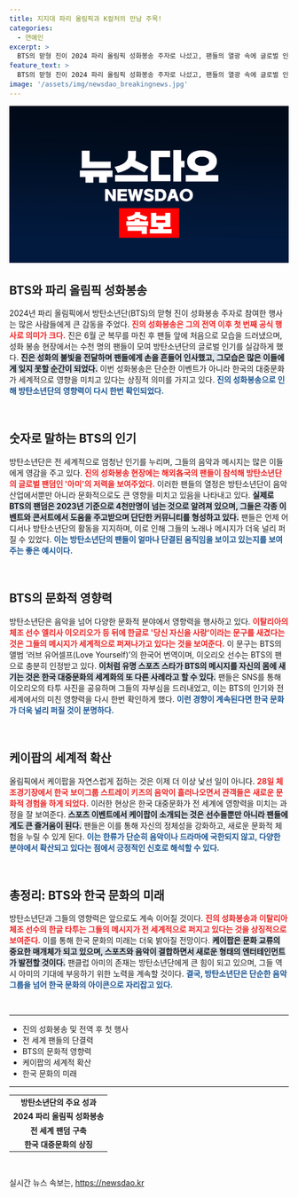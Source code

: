 ```yaml
---
title: 지지대 파리 올림픽과 K컬처의 만남 주목!
categories:
  - 연예인
excerpt: >
  BTS의 맏형 진이 2024 파리 올림픽 성화봉송 주자로 나섰고, 팬들의 열광 속에 글로벌 인기를 입증했다. 또한 이탈리아 체조 선수 이오리오의 BTS 타투가 화제가 되며, 올림픽에서 케이팝의 영향력을 더욱 드러냈다!
feature_text: >
  BTS의 맏형 진이 2024 파리 올림픽 성화봉송 주자로 나섰고, 팬들의 열광 속에 글로벌 인기를 입증했다. 또한 이탈리아 체조 선수 이오리오의 BTS 타투가 화제가 되며, 올림픽에서 케이팝의 영향력을 더욱 드러냈다!
image: '/assets/img/newsdao_breakingnews.jpg'
---
```


<p><img src="/assets/img/newsdao_breakingnews.jpg" alt="pcversion 속보" /></p>

<h2 data-ke-size="size26">BTS와 파리 올림픽 성화봉송</h2>

<p data-ke-size="size16">2024년 파리 올림픽에서 방탄소년단(BTS)의 맏형 진이 성화봉송 주자로 참여한 행사는 많은 사람들에게 큰 감동을 주었다. <b><span style="color: #ee2323;">진의 성화봉송은 그의 전역 이후 첫 번째 공식 행사로 의미가 크다.</span></b> 진은 6월 군 복무를 마친 후 팬들 앞에 처음으로 모습을 드러냈으며, 성화 봉송 현장에서는 수천 명의 팬들이 모여 방탄소년단의 글로벌 인기를 실감하게 했다. <b><span style="background-color: #21538527;">진은 성화의 불빛을 전달하며 팬들에게 손을 흔들어 인사했고, 그모습은 많은 이들에게 잊지 못할 순간이 되었다.</span></b> 이번 성화봉송은 단순한 이벤트가 아니라 한국의 대중문화가 세계적으로 영향을 미치고 있다는 상징적 의미를 가지고 있다. <b><span style="color: #1a5490;">진의 성화봉송으로 인해 방탄소년단의 영향력이 다시 한번 확인되었다.</span></b></p>

<p data-ke-size="size16">&nbsp;</p>

<h2 data-ke-size="size26">숫자로 말하는 BTS의 인기</h2>

<p data-ke-size="size16">방탄소년단은 전 세계적으로 엄청난 인기를 누리며, 그들의 음악과 메시지는 많은 이들에게 영감을 주고 있다. <b><span style="color: #ee2323;">진의 성화봉송 현장에는 해외各국의 팬들이 참석해 방탄소년단의 글로벌 팬덤인 '아미'의 저력을 보여주었다.</span></b> 이러한 팬들의 열정은 방탄소년단이 음악 산업에서뿐만 아니라 문화적으로도 큰 영향을 미치고 있음을 나타내고 있다. <b><span style="background-color: #21538527;">실제로 BTS의 팬덤은 2023년 기준으로 4천만명이 넘는 것으로 알려져 있으며, 그들은 각종 이벤트와 콘서트에서 도움을 주고받으며 단단한 커뮤니티를 형성하고 있다.</span></b> 팬들은 언제 어디서나 방탄소년단의 활동을 지지하며, 이로 인해 그들의 노래나 메시지가 더욱 널리 퍼질 수 있었다. <b><span style="color: #1a5490;">이는 방탄소년단의 팬들이 얼마나 단결된 움직임을 보이고 있는지를 보여주는 좋은 예시이다.</span></b></p>

<p data-ke-size="size16">&nbsp;</p>

<h2 data-ke-size="size26">BTS의 문화적 영향력</h2>

<p data-ke-size="size16">방탄소년단은 음악을 넘어 다양한 문화적 분야에서 영향력을 행사하고 있다. <b><span style="color: #ee2323;">이탈리아의 체조 선수 엘리사 이오리오가 등 뒤에 한글로 '당신 자신을 사랑'이라는 문구를 새겼다는 것은 그들의 메시지가 세계적으로 퍼져나가고 있다는 것을 보여준다.</span></b> 이 문구는 BTS의 앨범 ‘러브 유어셀프(Love Yourself)’의 한국어 번역이며, 이오리오 선수는 BTS의 팬으로 충분히 인정받고 있다. <b><span style="background-color: #21538527;">이처럼 유명 스포츠 스타가 BTS의 메시지를 자신의 몸에 새기는 것은 한국 대중문화의 세계화의 또 다른 사례라고 할 수 있다.</span></b> 팬들은 SNS를 통해 이오리오의 타투 사진을 공유하며 그들의 자부심을 드러내었고, 이는 BTS의 인기와 전 세계에서의 미친 영향력을 다시 한번 확인하게 했다. <b><span style="color: #1a5490;">이런 경향이 계속된다면 한국 문화가 더욱 널리 퍼질 것이 분명하다.</span></b></p>

<p data-ke-size="size16">&nbsp;</p>

<h2 data-ke-size="size26">케이팝의 세계적 확산</h2>

<p data-ke-size="size16">올림픽에서 케이팝을 자연스럽게 접하는 것은 이제 더 이상 낯선 일이 아니다. <b><span style="color: #ee2323;">28일 체조경기장에서 한국 보이그룹 스트레이 키즈의 음악이 흘러나오면서 관객들은 새로운 문화적 경험을 하게 되었다.</span></b> 이러한 현상은 한국 대중문화가 전 세계에 영향력을 미치는 과정을 잘 보여준다. <b><span style="background-color: #21538527;">스포츠 이벤트에서 케이팝이 소개되는 것은 선수들뿐만 아니라 팬들에게도 큰 즐거움이 된다.</span></b> 팬들은 이를 통해 자신의 정체성을 강화하고, 새로운 문화적 체험을 누릴 수 있게 된다. <b><span style="color: #1a5490;">이는 한류가 단순히 음악이나 드라마에 국한되지 않고, 다양한 분야에서 확산되고 있다는 점에서 긍정적인 신호로 해석할 수 있다.</span></b></p>

<p data-ke-size="size16">&nbsp;</p>

<h2 data-ke-size="size26">총정리: BTS와 한국 문화의 미래</h2>

<p data-ke-size="size16">방탄소년단과 그들의 영향력은 앞으로도 계속 이어질 것이다. <b><span style="color: #ee2323;">진의 성화봉송과 이탈리아 체조 선수의 한글 타투는 그들의 메시지가 전 세계적으로 퍼지고 있다는 것을 상징적으로 보여준다.</span></b> 이를 통해 한국 문화의 미래는 더욱 밝아질 전망이다. <b><span style="background-color: #21538527;">케이팝은 문화 교류의 중요한 매개체가 되고 있으며, 스포츠와 음악이 결합하면서 새로운 형태의 엔터테인먼트가 발전할 것이다.</span></b> 팬클럽 아미의 존재는 방탄소년단에게 큰 힘이 되고 있으며, 그들 역시 아미의 기대에 부응하기 위한 노력을 계속할 것이다. <b><span style="color: #1a5490;">결국, 방탄소년단은 단순한 음악 그룹을 넘어 한국 문화의 아이콘으로 자리잡고 있다.</span></b></p>

<p data-ke-size="size16">&nbsp;</p>

<hr>

<ul>
  <li>진의 성화봉송 및 전역 후 첫 행사</li>
  <li>전 세계 팬들의 단결력</li>
  <li>BTS의 문화적 영향력</li>
  <li>케이팝의 세계적 확산</li>
  <li>한국 문화의 미래</li>
</ul>

<hr>

<table style="width: 100%;">
  <tr>
    <td style="text-align: center; height: 17px;"><b>방탄소년단의 주요 성과</b></td>
  </tr>
  <tr>
    <td style="text-align: center; height: 17px;"><b>2024 파리 올림픽 성화봉송</b></td>
  </tr>
  <tr>
    <td style="text-align: center; height: 17px;"><b>전 세계 팬덤 구축</b></td>
  </tr>
  <tr>
    <td style="text-align: center; height: 17px;"><b>한국 대중문화의 상징</b></td>
  </tr>
</table>

<p data-ke-size="size16">&nbsp;</p>
실시간 뉴스 속보는, <a href="https://newsdao.kr" rel="dofollow">https://newsdao.kr</a>


